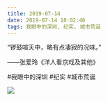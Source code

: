 ```yaml
---
title: 2019-07-14
date: 2019-07-14 18:02:46
tags: 我眼中的深圳, 纪实, 城市荒诞
---
```


<p>“锣鼓喧天中，略有点凄寂的况味。”</p> 
<p>——张爱玲《洋人看京戏及其他》<br /></p>

#我眼中的深圳 #纪实 #城市荒诞

![](/assets/images/2019/07/2dcb7e92922b8da9434696a59268d49b.jpg)
